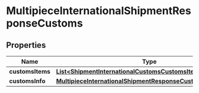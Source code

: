 

# MultipieceInternationalShipmentResponseCustoms


## Properties

| Name | Type | Description | Notes |
|------------ | ------------- | ------------- | -------------|
|**customsItems** | [**List&lt;ShipmentInternationalCustomsCustomsItemsInner&gt;**](ShipmentInternationalCustomsCustomsItemsInner.md) |  |  |
|**customsInfo** | [**MultipieceInternationalShipmentResponseCustomsCustomsInfo**](MultipieceInternationalShipmentResponseCustomsCustomsInfo.md) |  |  |



